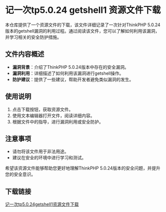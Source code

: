 # 记一次tp5.0.24 getshell1 资源文件下载

本仓库提供了一个资源文件的下载，该文件详细记录了一次针对ThinkPHP 5.0.24版本的getshell漏洞的利用过程。通过阅读该文件，您可以了解如何利用该漏洞，并学习相关的安全防护措施。

## 文件内容概述

- **漏洞背景**：介绍了ThinkPHP 5.0.24版本中存在的安全漏洞。
- **漏洞利用**：详细描述了如何利用该漏洞进行getshell操作。
- **防护建议**：提供了一些建议，帮助开发者避免类似漏洞的发生。

## 使用说明

1. 点击下载按钮，获取资源文件。
2. 使用文本编辑器打开文件，阅读详细内容。
3. 根据文件中的指导，进行漏洞利用或安全防护。

## 注意事项

- 请勿将该文件用于非法用途。
- 建议在安全的环境中进行学习和测试。

希望该资源文件能够帮助您更好地理解ThinkPHP 5.0.24版本的安全问题，并提升您的安全意识。

## 下载链接

[记一次tp5.0.24getshell1资源文件下载](https://pan.quark.cn/s/d293fe454125)